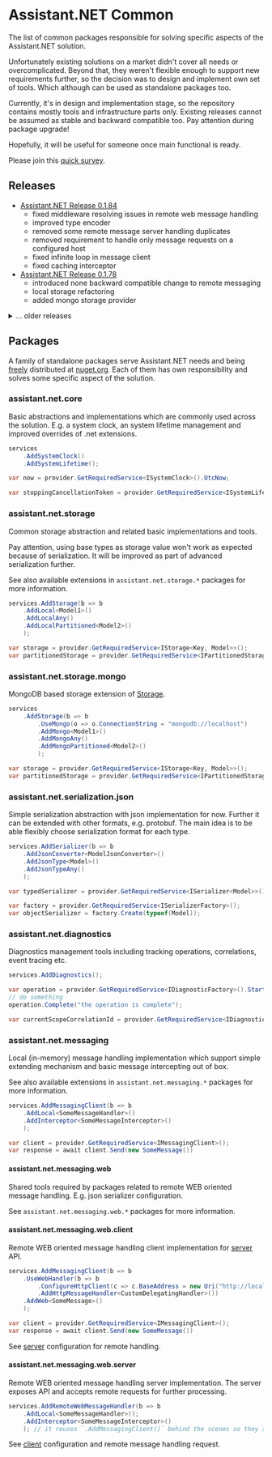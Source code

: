 # Assistant.NET Common

The list of common packages responsible for solving specific aspects of the Assistant.NET solution.

Unfortunately existing solutions on a market didn't cover all needs or overcomplicated.
Beyond that, they weren't flexible enough to support new requirements further,
so the decision was to design and implement own set of tools.
Which although can be used as standalone packages too.

Currently, it's in design and implementation stage, so the repository contains mostly tools
and infrastructure parts only.
Existing releases cannot be assumed as stable and backward compatible too.
Pay attention during package upgrade!

Hopefully, it will be useful for someone once main functional is ready.

Please join this [quick survey](https://forms.gle/eB3sN5Mw76WMpT6w5).

## Releases

- [Assistant.NET Release 0.1.84](https://github.com/iotbusters/assistant.net/releases/tag/0.1.84)
  - fixed middleware resolving issues in remote web message handling
  - improved type encoder
  - removed some remote message server handling duplicates
  - removed requirement to handle only message requests on a configured host
  - fixed infinite loop in message client
  - fixed caching interceptor
- [Assistant.NET Release 0.1.78](https://github.com/iotbusters/assistant.net/releases/tag/0.1.78)
  - introduced none backward compatible change to remote messaging
  - local storage refactoring
  - added mongo storage provider

<details>
  <summary>... older releases</summary>

- [Assistant.NET Release 0.1.72](https://github.com/iotbusters/assistant.net/releases/tag/0.1.72)
  - refactored `Serialization.Json` to support polimorphic and generic value types
  - refactored key-value storing mechanism in `Storage`
  - fixed caching interceptor issues related to serialization in `Storage`
- [Assistant.NET Release 0.1.71](https://github.com/iotbusters/assistant.net/releases/tag/0.1.71)
  - introduced none backward compatible change to serialization and storage related packages
- [Assistant.NET Release 0.1.70](https://github.com/iotbusters/assistant.net/releases/tag/0.1.70)
  - introduced none backward compatible change to messaging related packages
    - added cancellation token to messaging async operations
  - obsoleted task mapping extensions
- [Assistant.NET Release 0.1.69](https://github.com/iotbusters/assistant.net/releases/tag/0.1.69)
  - fixed local storage lifetime issue
- [Assistant.NET Release 0.1.68](https://github.com/iotbusters/assistant.net/releases/tag/0.1.68)
  - introduced none backward compatible change to messaging related packages
    - `command` related files were renamed to `message` to avoid ambiguity with patterns
- [Assistant.NET Release 0.1.65](https://github.com/iotbusters/assistant.net/releases/tag/0.1.65)
  - Bug fixes
  - Unused files deleted
  - Code docs updated
- [Assistant.NET Release 0.1.59](https://github.com/iotbusters/assistant.net/releases/tag/0.1.59)
  - Updated proxy generation packages
- [Release 0.1.42](https://github.com/iotbusters/assistant.net/releases/tag/0.1.42)
  - Added `Serialization.Json`
  - Refactoring and bug fixes
- [Release 0.1.40](https://github.com/iotbusters/assistant.net/releases/tag/0.1.40)
  - Added partitioned `Storage`
  - Refactoring and bug fixes
</details>

## Packages

A family of standalone packages serve Assistant.NET needs and being [freely](license) distributed
at [nuget.org](https://nuget.org). Each of them has own responsibility and solves some specific aspect of the solution.

### assistant.net.core

Basic abstractions and implementations which are commonly used across the solution.
E.g. a system clock, an system lifetime management and improved overrides of .net extensions.

```csharp
services
    .AddSystemClock()
    .AddSystemLifetime();

var now = provider.GetRequiredService<ISystemClock>().UtcNow;

var stoppingCancellationToken = provider.GetRequiredService<ISystemLifetime>().Stopping;
```

### assistant.net.storage

Common storage abstraction and related basic implementations and tools.

Pay attention, using base types as storage value won't work as expected because of serialization.
It will be improved as part of advanced serialization further.

See also available extensions in `assistant.net.storage.*` packages for more information.

```csharp
services.AddStorage(b => b
    .AddLocal<Model1>()
    .AddLocalAny()
    .AddLocalPartitioned<Model2>()
    );

var storage = provider.GetRequiredService<IStorage<Key, Model>>();
var partitionedStorage = provider.GetRequiredService<IPartitionedStorage<Key, Model>>();
```

### assistant.net.storage.mongo

MongoDB based storage extension of [Storage](#assistantnetstorage).

```csharp
services
    .AddStorage(b => b
        .UseMongo(o => o.ConnectionString = "mongodb://localhost")
        .AddMongo<Model1>()
        .AddMongoAny()
        .AddMongoPartitioned<Model2>()
        );

var storage = provider.GetRequiredService<IStorage<Key, Model>>();
var partitionedStorage = provider.GetRequiredService<IPartitionedStorage<Key, Model>>();
```

### assistant.net.serialization.json

Simple serialization abstraction with json implementation for now. Further it can be extended with other formats, e.g. protobuf.
The main idea is to be able flexibly choose serialization format for each type.

```csharp
services.AddSerializer(b => b
    .AddJsonConverter<ModelJsonConverter>()
    .AddJsonType<Model>()
    .AddJsonTypeAny()
    );

var typedSerializer = provider.GetRequiredService<ISerializer<Model>>();

var factory = provider.GetRequiredService<ISerializerFactory>();
var objectSerializer = factory.Create(typeof(Model));
```

### assistant.net.diagnostics

Diagnostics management tools including tracking operations, correlations, event tracing etc.

```csharp
services.AddDiagnostics();

var operation = provider.GetRequiredService<IDiagnosticFactory>().Start("operation");
// do something
operation.Complete("the operation is complete");

var currentScopeCorrelationId = provider.GetRequiredService<IDiagnosticContext>().CorrelationId;
```

### assistant.net.messaging

Local (in-memory) message handling implementation which support simple extending mechanism
and basic message intercepting out of box.

See also available extensions in `assistant.net.messaging.*` packages for more information.

```csharp
services.AddMessagingClient(b => b
    .AddLocal<SomeMessageHandler>()
    .AddInterceptor<SomeMessageInterceptor>()
    );

var client = provider.GetRequiredService<IMessagingClient>();
var response = await client.Send(new SomeMessage())
```

#### assistant.net.messaging.web

Shared tools required by packages related to remote WEB oriented message handling.
E.g. json serializer configuration.

See `assistant.net.messaging.web.*` packages for more information.

#### assistant.net.messaging.web.client

Remote WEB oriented message handling client implementation for [server](#assistantnetmessagingwebserver) API.

```csharp
services.AddMessagingClient(b => b
    .UseWebHandler(b => b
        .ConfigureHttpClient(c => c.BaseAddress = new Uri("http://localhost/messages"))
        .AddHttpMessageHandler<CustomDelegatingHandler>())
    .AddWeb<SomeMessage>()
    );

var client = provider.GetRequiredService<IMessagingClient>();
var response = await client.Send(new SomeMessage())
```

See [server](#assistantnetmessagingwebserver) configuration for remote handling.

#### assistant.net.messaging.web.server

Remote WEB oriented message handling server implementation. The server exposes API and accepts remote requests for further processing.

```csharp
services.AddRemoteWebMessageHandler(b => b
    .AddLocal<SomeMessageHandler>();
    .AddInterceptor<SomeMessageInterceptor>()
    ); // it reuses `.AddMessagingClient()` behind the scenes so they are fully compatible.
```

See [client](#assistantnetmessagingwebclient) configuration and remote message handling request.
